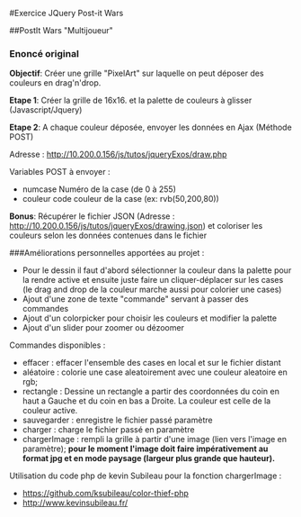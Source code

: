 #Exercice JQuery Post-it Wars

##PostIt Wars "Multijoueur"

### Enoncé original

**Objectif**: Créer une grille "PixelArt" sur laquelle on peut déposer des couleurs en drag'n'drop.

**Etape 1**: Créer la grille de 16x16. et la palette de couleurs à glisser (Javascript/Jquery)

**Etape 2**: A chaque couleur déposée, envoyer les données en Ajax (Méthode POST)

Adresse : http://10.200.0.156/js/tutos/jqueryExos/draw.php

Variables POST à envoyer :
- numcase Numéro de la case (de 0 à 255)
- couleur code couleur de la case (ex: rvb(50,200,80))

**Bonus**: Récupérer le fichier JSON (Adresse : http://10.200.0.156/js/tutos/jqueryExos/drawing.json) et coloriser les couleurs selon les données contenues dans le fichier

###Améliorations personnelles apportées au projet :

- Pour le dessin il faut d'abord sélectionner la couleur dans la palette pour la rendre active et ensuite juste faire un cliquer-déplacer sur les cases (le drag and drop de la couleur marche aussi pour colorier une cases)
- Ajout d'une zone de texte "commande" servant à passer des commandes
- Ajout d'un colorpicker pour choisir les couleurs et modifier la palette
- Ajout d'un slider pour zoomer ou dézoomer

Commandes disponibles :
- effacer : effacer l'ensemble des cases en local et sur le fichier distant
- aléatoire : colorie une case aleatoirement avec une couleur aleatoire en rgb;
- rectangle : Dessine un rectangle a partir des coordonnées du coin en haut a Gauche et du coin en bas a Droite. La couleur est celle de la couleur active.
- sauvegarder : enregistre le fichier passé paramètre
- charger : charge le fichier passé en paramètre
- chargerImage : rempli la grille à partir d'une image (lien vers l'image en paramètre);
**pour le moment l'image doit faire impérativement au format jpg et en mode paysage (largeur plus grande que hauteur).**

Utilisation du code php de kevin Subileau pour la fonction chargerImage :
- https://github.com/ksubileau/color-thief-php
- http://www.kevinsubileau.fr/